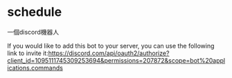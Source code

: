 # schedule
一個discord機器人

If you would like to add this bot to your server, you can use the following link to invite it:https://discord.com/api/oauth2/authorize?client_id=1095111745309253694&permissions=207872&scope=bot%20applications.commands
